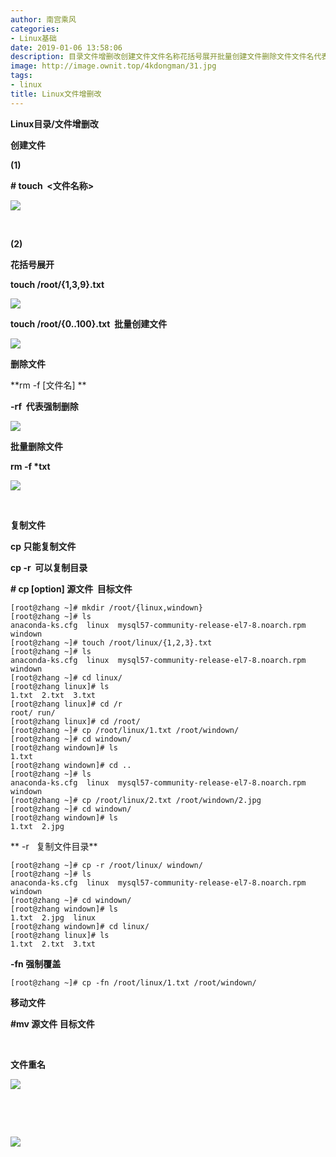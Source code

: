 ```yaml
---
author: 南宫乘风
categories:
- Linux基础
date: 2019-01-06 13:58:06
description: 目录文件增删改创建文件文件名称花括号展开批量创建文件删除文件文件名代表强制删除批量删除文件复制文件只能复制文件可以复制目录源文件目标文件复制文件目录强制覆盖移动文件源文件目标文件文件重名。。。。。。。
image: http://image.ownit.top/4kdongman/31.jpg
tags:
- linux
title: Linux文件增删改
---
```


<!--more-->

**Linux目录/文件增删改**

**创建文件**

**\(1\)**

**\# touch  \<文件名称>**

**![](http://image.ownit.top/csdn/2019010613380274.png)**

 

**\(2\)**

**花括号展开**

**touch /root/\{1,3,9\}.txt**

**![](http://image.ownit.top/csdn/20190106134002790.png)**

**touch /root/\{0..100\}.txt  批量创建文件**

**![](http://image.ownit.top/csdn/20190106134135947.png)**

**删除文件**

**rm \-f \[文件名\] **

**\-rf  代表强制删除**

**![](http://image.ownit.top/csdn/20190106134510587.png)**

**批量删除文件**

**rm \-f \*txt**

**![](http://image.ownit.top/csdn/20190106134738416.png)**

 

**复制文件**

**cp 只能复制文件**

**cp \-r  可以复制目录**

**\# cp \[option\] 源文件  目标文件**

```
[root@zhang ~]# mkdir /root/{linux,windown}
[root@zhang ~]# ls
anaconda-ks.cfg  linux  mysql57-community-release-el7-8.noarch.rpm  windown
[root@zhang ~]# touch /root/linux/{1,2,3}.txt
[root@zhang ~]# ls
anaconda-ks.cfg  linux  mysql57-community-release-el7-8.noarch.rpm  windown
[root@zhang ~]# cd linux/
[root@zhang linux]# ls
1.txt  2.txt  3.txt
[root@zhang linux]# cd /r
root/ run/  
[root@zhang linux]# cd /root/
[root@zhang ~]# cp /root/linux/1.txt /root/windown/
[root@zhang ~]# cd windown/
[root@zhang windown]# ls
1.txt
[root@zhang windown]# cd ..
[root@zhang ~]# ls
anaconda-ks.cfg  linux  mysql57-community-release-el7-8.noarch.rpm  windown
[root@zhang ~]# cp /root/linux/2.txt /root/windown/2.jpg
[root@zhang ~]# cd windown/
[root@zhang windown]# ls
1.txt  2.jpg
```

** \-r   复制文件目录**

```
[root@zhang ~]# cp -r /root/linux/ windown/
[root@zhang ~]# ls
anaconda-ks.cfg  linux  mysql57-community-release-el7-8.noarch.rpm  windown
[root@zhang ~]# cd windown/
[root@zhang windown]# ls
1.txt  2.jpg  linux
[root@zhang windown]# cd linux/
[root@zhang linux]# ls
1.txt  2.txt  3.txt
```

**\-fn 强制覆盖**

```
[root@zhang ~]# cp -fn /root/linux/1.txt /root/windown/
```

**移动文件**

**#mv 源文件 目标文件**

 

**文件重名**

**![](http://image.ownit.top/csdn/2019010613525846.png)**

 

 

**![](http://image.ownit.top/csdn/20190106135739271.png)**